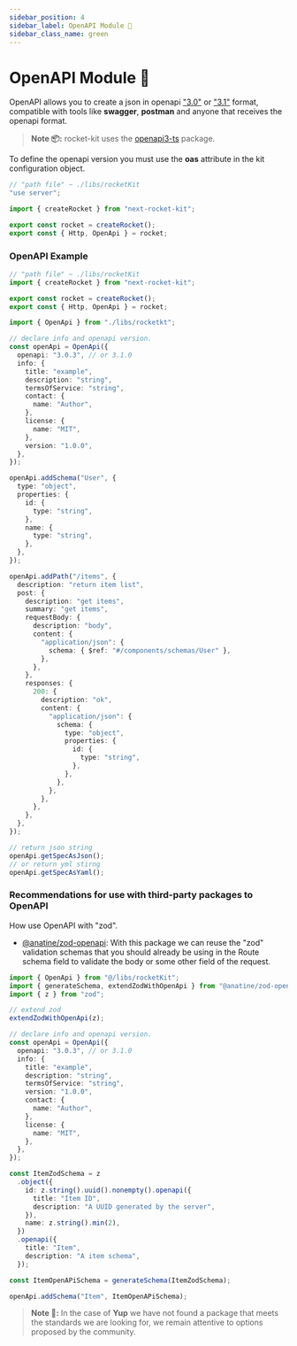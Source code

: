 ```yaml
---
sidebar_position: 4
sidebar_label: OpenAPI Module 📝
sidebar_class_name: green
---
```


# OpenAPI Module 📝

OpenAPI allows you to create a json in openapi ["3.0"](https://github.com/OAI/OpenAPI-Specification/blob/main/versions/3.0.3.md) or ["3.1"](https://github.com/OAI/OpenAPI-Specification/blob/main/versions/3.1.0.md) format, compatible with tools like **swagger**, **postman** and anyone that receives the openapi format.

> **Note 📦:** rocket-kit uses the [openapi3-ts](https://www.npmjs.com/package/openapi3-ts) package.

To define the openapi version you must use the **oas** attribute in the kit configuration object.

```typescript
// "path file" ~ ./libs/rocketKit
"use server";

import { createRocket } from "next-rocket-kit";

export const rocket = createRocket();
export const { Http, OpenApi } = rocket;
```

### OpenAPI Example

```typescript
// "path file" ~ ./libs/rocketKit
import { createRocket } from "next-rocket-kit";

export const rocket = createRocket();
export const { Http, OpenApi } = rocket;
```

```typescript
import { OpenApi } from "./libs/rocketkt";

// declare info and openapi version.
const openApi = OpenApi({
  openapi: "3.0.3", // or 3.1.0
  info: {
    title: "example",
    description: "string",
    termsOfService: "string",
    contact: {
      name: "Author",
    },
    license: {
      name: "MIT",
    },
    version: "1.0.0",
  },
});

openApi.addSchema("User", {
  type: "object",
  properties: {
    id: {
      type: "string",
    },
    name: {
      type: "string",
    },
  },
});

openApi.addPath("/items", {
  description: "return item list",
  post: {
    description: "get items",
    summary: "get items",
    requestBody: {
      description: "body",
      content: {
        "application/json": {
          schema: { $ref: "#/components/schemas/User" },
        },
      },
    },
    responses: {
      200: {
        description: "ok",
        content: {
          "application/json": {
            schema: {
              type: "object",
              properties: {
                id: {
                  type: "string",
                },
              },
            },
          },
        },
      },
    },
  },
});

// return json string
openApi.getSpecAsJson();
// or return yml stirng
openApi.getSpecAsYaml();
```

### Recommendations for use with third-party packages to OpenAPI

How use OpenAPI with "zod".

- [@anatine/zod-openapi](https://www.npmjs.com/package/@anatine/zod-openapi): With this package we can reuse the "zod" validation schemas that you should already be using in the Route schema field to validate the body or some other field of the request.

```typescript
import { OpenApi } from "@/libs/rocketKit";
import { generateSchema, extendZodWithOpenApi } from "@anatine/zod-openapi";
import { z } from "zod";

// extend zod
extendZodWithOpenApi(z);

// declare info and openapi version.
const openApi = OpenApi({
  openapi: "3.0.3", // or 3.1.0
  info: {
    title: "example",
    description: "string",
    termsOfService: "string",
    version: "1.0.0",
    contact: {
      name: "Author",
    },
    license: {
      name: "MIT",
    },
  },
});

const ItemZodSchema = z
  .object({
    id: z.string().uuid().nonempty().openapi({
      title: "Item ID",
      description: "A UUID generated by the server",
    }),
    name: z.string().min(2),
  })
  .openapi({
    title: "Item",
    description: "A item schema",
  });

const ItemOpenAPiSchema = generateSchema(ItemZodSchema);

openApi.addSchema("Item", ItemOpenAPiSchema);
```

> **Note 🧪:** In the case of **Yup** we have not found a package that meets the standards we are looking for, we remain attentive to options proposed by the community.
